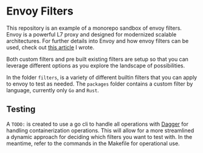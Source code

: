 # Envoy Filters

This repository is an example of a monorepo sandbox of envoy filters. Envoy is a powerful L7 proxy and designed for modernized scalable architectures. For further details into Envoy and how envoy filters can be used, check out [this article]() I wrote.

Both custom filters and pre built existing filters are setup so that you can leverage different options as you explore the landscape of possibilities.

In the folder `filters`, is a variety of different builtin filters that you can apply to envoy to test as needed.
The `packages` folder contains a custom filter by language, currently only `Go` and `Rust`.

## Testing

A `TODO:` is created to use a go cli to handle all operations with [Dagger]() for handling containerization operations. This will allow for a more streamlined a dynamic approach for deciding which filters you want to test with. In the meantime, refer to the commands in the Makefile for operational use.
